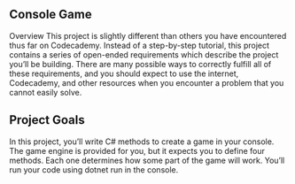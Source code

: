 ## Console Game
Overview This project is slightly different than others you have encountered thus far on Codecademy. Instead of a step-by-step tutorial, this project contains a series of open-ended requirements which describe the project you’ll be building. There are many possible ways to correctly fulfill all of these requirements, and you should expect to use the internet, Codecademy, and other resources when you encounter a problem that you cannot easily solve.

## Project Goals
In this project, you’ll write C# methods to create a game in your console. The game engine is provided for you, but it expects you to define four methods. Each one determines how some part of the game will work. You’ll run your code using dotnet run in the console.
